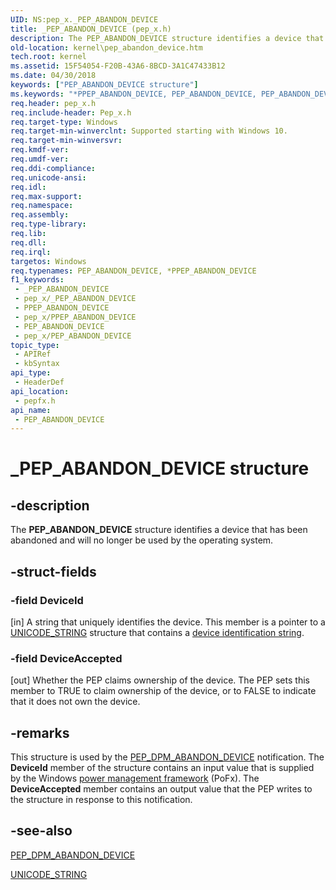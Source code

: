 ```yaml
---
UID: NS:pep_x._PEP_ABANDON_DEVICE
title: _PEP_ABANDON_DEVICE (pep_x.h)
description: The PEP_ABANDON_DEVICE structure identifies a device that has been abandoned and will no longer be used by the operating system.
old-location: kernel\pep_abandon_device.htm
tech.root: kernel
ms.assetid: 15F54054-F20B-43A6-8BCD-3A1C47433B12
ms.date: 04/30/2018
keywords: ["PEP_ABANDON_DEVICE structure"]
ms.keywords: "*PPEP_ABANDON_DEVICE, PEP_ABANDON_DEVICE, PEP_ABANDON_DEVICE structure [Kernel-Mode Driver Architecture], PPEP_ABANDON_DEVICE, PPEP_ABANDON_DEVICE structure pointer [Kernel-Mode Driver Architecture], _PEP_ABANDON_DEVICE, kernel.pep_abandon_device, pepfx/PEP_ABANDON_DEVICE, pepfx/PPEP_ABANDON_DEVICE"
req.header: pep_x.h
req.include-header: Pep_x.h
req.target-type: Windows
req.target-min-winverclnt: Supported starting with Windows 10.
req.target-min-winversvr: 
req.kmdf-ver: 
req.umdf-ver: 
req.ddi-compliance: 
req.unicode-ansi: 
req.idl: 
req.max-support: 
req.namespace: 
req.assembly: 
req.type-library: 
req.lib: 
req.dll: 
req.irql: 
targetos: Windows
req.typenames: PEP_ABANDON_DEVICE, *PPEP_ABANDON_DEVICE
f1_keywords:
 - _PEP_ABANDON_DEVICE
 - pep_x/_PEP_ABANDON_DEVICE
 - PPEP_ABANDON_DEVICE
 - pep_x/PPEP_ABANDON_DEVICE
 - PEP_ABANDON_DEVICE
 - pep_x/PEP_ABANDON_DEVICE
topic_type:
 - APIRef
 - kbSyntax
api_type:
 - HeaderDef
api_location:
 - pepfx.h
api_name:
 - PEP_ABANDON_DEVICE
---
```


# _PEP_ABANDON_DEVICE structure


## -description

The <b>PEP_ABANDON_DEVICE</b> structure identifies a device that has been abandoned and will no longer be used by the operating system.

## -struct-fields

### -field DeviceId

[in] A string that uniquely identifies the device. This member is a pointer to a <a href="https://docs.microsoft.com/windows/win32/api/ntdef/ns-ntdef-_unicode_string">UNICODE_STRING</a> structure that contains a <a href="https://docs.microsoft.com/windows-hardware/drivers/install/device-identification-strings">device identification string</a>.

### -field DeviceAccepted

[out] Whether the PEP claims ownership of the device. The PEP sets this member to TRUE to claim ownership of the device, or to FALSE to indicate that it does not own the device.

## -remarks

This structure is used by the <a href="https://docs.microsoft.com/windows-hardware/drivers/ddi/pepfx/ns-pepfx-_pep_abandon_device">PEP_DPM_ABANDON_DEVICE</a> notification. The <b>DeviceId</b> member of the structure contains an input value that is supplied by the Windows <a href="https://docs.microsoft.com/windows-hardware/drivers/kernel/overview-of-the-power-management-framework">power management framework</a> (PoFx). The <b>DeviceAccepted</b> member contains an output value that the PEP writes to the structure in response to this notification.

## -see-also

<a href="https://docs.microsoft.com/windows-hardware/drivers/ddi/pepfx/ns-pepfx-_pep_abandon_device">PEP_DPM_ABANDON_DEVICE</a>



<a href="https://docs.microsoft.com/windows/win32/api/ntdef/ns-ntdef-_unicode_string">UNICODE_STRING</a>

